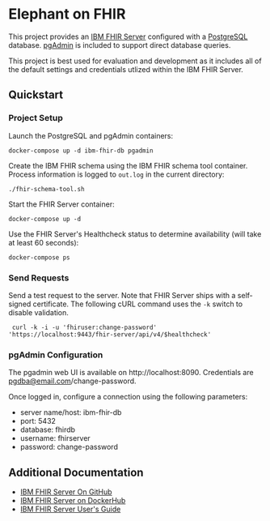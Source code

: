 # Elephant on FHIR

This project provides an [IBM FHIR Server](https://github.com/IBM/FHIR) configured with a [PostgreSQL](https://hub.docker.com/_/postgres) database. [pgAdmin](https://www.pgadmin.org/) is included to support direct database queries.

This project is best used for evaluation and development as it includes all of the default settings and credentials utlized within the IBM FHIR Server.

## Quickstart

### Project Setup

Launch the PostgreSQL and pgAdmin containers:
```shell script
docker-compose up -d ibm-fhir-db pgadmin
```

Create the IBM FHIR schema using the IBM FHIR schema tool container. Process information is logged to `out.log` in the current directory:
```shell script
./fhir-schema-tool.sh
```

Start the FHIR Server container:
```shell script
docker-compose up -d
```

Use the FHIR Server's Healthcheck status to determine availability (will take at least 60 seconds):
```shell script
docker-compose ps
``` 

### Send Requests

Send a test request to the server. Note that FHIR Server ships with a self-signed certificate. The following cURL command uses the `-k` switch to disable validation.

```shell script
 curl -k -i -u 'fhiruser:change-password' 'https://localhost:9443/fhir-server/api/v4/$healthcheck'
```

### pgAdmin Configuration

The pgadmin web UI is available on http://localhost:8090. 
Credentials are pgdba@email.com/change-password.

Once logged in, configure a connection using the following parameters:
- server name/host: ibm-fhir-db
- port: 5432
- database: fhirdb
- username: fhirserver
- password: change-password

## Additional Documentation

- [IBM FHIR Server On GitHub](https://github.com/IBM/FHIR)
- [IBM FHIR Server on DockerHub](https://hub.docker.com/r/ibmcom/ibm-fhir-server)
- [IBM FHIR Server User's Guide](https://ibm.github.io/FHIR/guides/FHIRServerUsersGuide)
